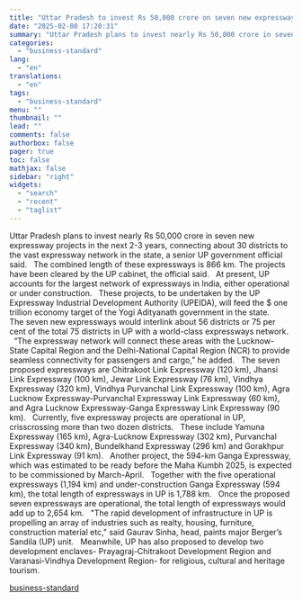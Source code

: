 ```yaml
---
title: "Uttar Pradesh to invest Rs 50,000 crore on seven new expressway projects"
date: "2025-02-08 17:20:31"
summary: "Uttar Pradesh plans to invest nearly Rs 50,000 crore in seven new expressway projects in the next 2-3 years, connecting about 30 districts to the vast expressway network in the state, a senior UP government official said. The combined length of these expressways is 866 km. The projects have been..."
categories:
  - "business-standard"
lang:
  - "en"
translations:
  - "en"
tags:
  - "business-standard"
menu: ""
thumbnail: ""
lead: ""
comments: false
authorbox: false
pager: true
toc: false
mathjax: false
sidebar: "right"
widgets:
  - "search"
  - "recent"
  - "taglist"
---
```


Uttar Pradesh plans to invest nearly Rs 50,000 crore in seven new expressway projects in the next 2-3 years, connecting about 30 districts to the vast expressway network in the state, a senior UP government official said.
 
The combined length of these expressways is 866 km. The projects have been cleared by the UP cabinet, the official said.
 
At present, UP accounts for the largest network of expressways in India, either operational or under construction.
 
These projects, to be undertaken by the UP Expressway Industrial Development Authority (UPEIDA), will feed the $ one trillion economy target of the Yogi Adityanath government in the state. 
 
The seven new expressways would interlink about 56 districts or 75 per cent of the total 75 districts in UP with a world-class expressways network.
 
“The expressway network will connect these areas with the Lucknow-State Capital Region and the Delhi-National Capital Region (NCR) to provide seamless connectivity for passengers and cargo,” he added.
 
The seven proposed expressways are Chitrakoot Link Expressway (120 km), Jhansi Link Expressway (100 km), Jewar Link Expressway (76 km), Vindhya Expressway (320 km), Vindhya Purvanchal Link Expressway (100 km), Agra Lucknow Expressway-Purvanchal Expressway Link Expressway (60 km), and Agra Lucknow Expressway-Ganga Expressway Link Expressway (90 km).
 
Currently, five expressway projects are operational in UP, crisscrossing more than two dozen districts.
 
These include Yamuna Expressway (165 km), Agra-Lucknow Expressway (302 km), Purvanchal Expressway (340 km), Bundelkhand Expressway (296 km) and Gorakhpur Link Expressway (91 km).
 
Another project, the 594-km Ganga Expressway, which was estimated to be ready before the Maha Kumbh 2025, is expected to be commissioned by March-April.
 
Together with the five operational expressways (1,194 km) and under-construction Ganga Expressway (594 km), the total length of expressways in UP is 1,788 km.
 
Once the proposed seven expressways are operational, the total length of expressways would add up to 2,654 km.
 
"The rapid development of infrastructure in UP is propelling an array of industries such as realty, housing, furniture, construction material etc," said Gaurav Sinha, head, paints major Berger’s Sandila (UP) unit.
 
Meanwhile, UP has also proposed to develop two development enclaves- Prayagraj-Chitrakoot Development Region and Varanasi-Vindhya Development Region- for religious, cultural and heritage tourism.

[business-standard](https://www.business-standard.com/india-news/uttar-pradesh-to-invest-rs-50-000-crore-on-seven-new-expressway-projects-125020800786_1.html)
